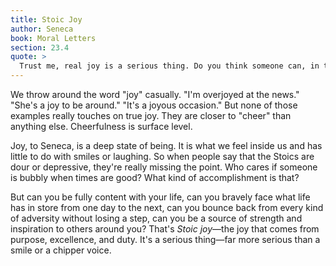 ```yaml
---
title: Stoic Joy
author: Seneca
book: Moral Letters
section: 23.4
quote: >
  Trust me, real joy is a serious thing. Do you think someone can, in the charming expression, blithely dismiss death with an easy disposition? Or swing open the door to poverty, keep pleasures in check, or meditate on the endurance of suffering? The one who is comfortable with turning these thoughts over is truly full of joy but hardly cheerful. It's exactly such a joy that I would wish for you to possess, for it will never run dry once you've laid claim to its source.
---
```


We throw around the word "joy" casually. "I'm overjoyed at the news." "She's a joy to be around." "It's a joyous occasion." But none of those examples really touches on true joy. They are closer to "cheer" than anything else. Cheerfulness is surface level.

Joy, to Seneca, is a deep state of being. It is what we feel inside us and has little to do with smiles or laughing. So when people say that the Stoics are dour or depressive, they're really missing the point. Who cares if someone is bubbly when times are good? What kind of accomplishment is that?

But can you be fully content with your life, can you bravely face what life has in store from one day to the next, can you bounce back from every kind of adversity without losing a step, can you be a source of strength and inspiration to others around you? That's _Stoic joy_—the joy that comes from purpose, excellence, and duty. It's a serious thing—far more serious than a smile or a chipper voice.
